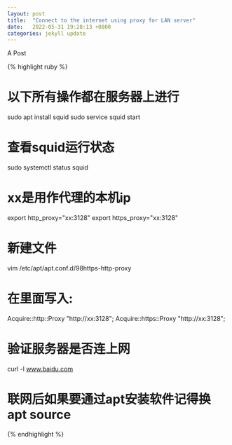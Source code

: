 ```yaml
---
layout: post
title:  "Connect to the internet using proxy for LAN server"
date:   2022-05-31 19:28:13 +0800
categories: jekyll update
---
```

A Post

{% highlight ruby %}
# 以下所有操作都在服务器上进行
sudo apt install squid
sudo service squid start

# 查看squid运行状态
sudo systemctl status squid

# xx是用作代理的本机ip
export http_proxy="xx:3128"
export https_proxy="xx:3128"

# 新建文件
vim /etc/apt/apt.conf.d/98https-http-proxy
# 在里面写入:
Acquire::http::Proxy "http://xx:3128";
Acquire::https::Proxy "http://xx:3128";

# 验证服务器是否连上网
curl -l www.baidu.com

# 联网后如果要通过apt安装软件记得换apt source
{% endhighlight %}
